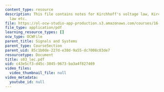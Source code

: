 ```yaml
---
content_type: resource
description: This file contains notes for Kirchhoff's voltage law, Kirchhoff's current
  law etc.
file: https://ol-ocw-studio-app-production.s3.amazonaws.com/courses/16-01-unified-engineering-i-ii-iii-iv-fall-2005-spring-2006/c43e5cf3d45c38459673ba3a4f827469_s03_lec.pdf
file_type: application/pdf
learning_resource_types: []
ocw_type: OCWFile
parent_title: Signals and Systems
parent_type: CourseSection
parent_uid: 85c1b0de-227d-e38d-9a55-dc7008c03de7
resourcetype: Document
title: s03_lec.pdf
uid: c43e5cf3-d45c-3845-9673-ba3a4f827469
video_files:
  video_thumbnail_file: null
video_metadata:
  youtube_id: null
---
```

